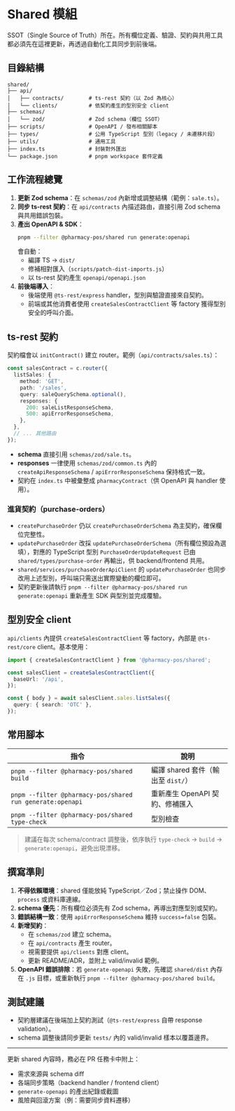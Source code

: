﻿# Shared 模組

SSOT（Single Source of Truth）所在。所有欄位定義、驗證、契約與共用工具都必須先在這裡更新，再透過自動化工具同步到前後端。

## 目錄結構

```text
shared/
├── api/
│   ├── contracts/        # ts-rest 契約（以 Zod 為核心）
│   └── clients/          # 依契約產生的型別安全 client
├── schemas/
│   └── zod/              # Zod schema（欄位 SSOT）
├── scripts/              # OpenAPI / 發布相關腳本
├── types/                # 公用 TypeScript 型別（legacy / 未遷移片段）
├── utils/                # 通用工具
├── index.ts              # 封裝對外匯出
└── package.json          # pnpm workspace 套件定義
```

## 工作流程總覽

1. **更新 Zod schema**：在 `schemas/zod` 內新增或調整結構（範例：`sale.ts`）。
2. **同步 ts-rest 契約**：在 `api/contracts` 內描述路由，直接引用 Zod schema 與共用錯誤包裝。
3. **產出 OpenAPI & SDK**：
   ```bash
   pnpm --filter @pharmacy-pos/shared run generate:openapi
   ```
   會自動：
   - 編譯 TS → `dist/`
   - 修補相對匯入（`scripts/patch-dist-imports.js`）
   - 以 ts-rest 契約產生 `openapi/openapi.json`
4. **前後端導入**：
   - 後端使用 `@ts-rest/express` handler，型別與驗證直接來自契約。
   - 前端或其他消費者使用 `createSalesContractClient` 等 factory 獲得型別安全的呼叫介面。

## ts-rest 契約

契約檔會以 `initContract()` 建立 router。範例（`api/contracts/sales.ts`）：

```ts
const salesContract = c.router({
  listSales: {
    method: 'GET',
    path: '/sales',
    query: saleQuerySchema.optional(),
    responses: {
      200: saleListResponseSchema,
      500: apiErrorResponseSchema,
    },
  },
  // ... 其他路由
});
```

- **schema** 直接引用 `schemas/zod/sale.ts`。
- **responses** 一律使用 `schemas/zod/common.ts` 內的 `createApiResponseSchema` / `apiErrorResponseSchema` 保持格式一致。
- 契約在 `index.ts` 中被彙整成 `pharmacyContract`（供 OpenAPI 與 handler 使用）。

### 進貨契約（purchase-orders）

* `createPurchaseOrder` 仍以 `createPurchaseOrderSchema` 為主契約，確保欄位完整性。
* `updatePurchaseOrder` 改採 `updatePurchaseOrderSchema`（所有欄位預設為選填），對應的 TypeScript 型別 `PurchaseOrderUpdateRequest` 已由 `shared/types/purchase-order` 再輸出，供 backend/frontend 共用。
* `shared/services/purchaseOrderApiClient` 的 `updatePurchaseOrder` 也同步改用上述型別，呼叫端只需送出實際變動的欄位即可。
* 契約更新後請執行 `pnpm --filter @pharmacy-pos/shared run generate:openapi` 重新產生 SDK 與型別並完成覆驗。

## 型別安全 client

`api/clients` 內提供 `createSalesContractClient` 等 factory，內部是 `@ts-rest/core` client。基本使用：

```ts
import { createSalesContractClient } from '@pharmacy-pos/shared';

const salesClient = createSalesContractClient({
  baseUrl: '/api',
});

const { body } = await salesClient.sales.listSales({
  query: { search: 'OTC' },
});
```

## 常用腳本

| 指令 | 說明 |
| --- | --- |
| `pnpm --filter @pharmacy-pos/shared build` | 編譯 shared 套件（輸出至 `dist/`） |
| `pnpm --filter @pharmacy-pos/shared run generate:openapi` | 重新產生 OpenAPI 契約、修補匯入 |
| `pnpm --filter @pharmacy-pos/shared type-check` | 型別檢查 |

> 建議在每次 schema/contract 調整後，依序執行 `type-check` → `build` → `generate:openapi`，避免出現漂移。

## 撰寫準則

1. **不得依賴環境**：shared 僅能放純 TypeScript／Zod；禁止操作 DOM、`process` 或資料庫連線。
2. **schema 優先**：所有欄位必須先有 Zod schema，再導出對應型別或契約。
3. **錯誤結構一致**：使用 `apiErrorResponseSchema` 維持 `success=false` 包裝。
4. **新增契約**：
   - 在 `schemas/zod` 建立 schema。
   - 在 `api/contracts` 產生 router。
   - 視需要提供 `api/clients` 對應 client。
   - 更新 README/ADR，並附上 valid/invalid 範例。
5. **OpenAPI 錯誤排除**：若 `generate-openapi` 失敗，先確認 `shared/dist` 內存在 `.js` 目標，或重新執行 `pnpm --filter @pharmacy-pos/shared build`。

## 測試建議

- 契約層建議在後端加上契約測試（`@ts-rest/express` 自帶 response validation）。
- schema 調整後請同步更新 `tests/` 內的 valid/invalid 樣本以覆蓋邊界。

---

更新 shared 內容時，務必在 PR 任務卡中附上：
- 需求來源與 schema diff
- 各端同步策略（backend handler / frontend client）
- `generate-openapi` 的產出紀錄或截圖
- 風險與回滾方案（例：需要同步資料遷移）
